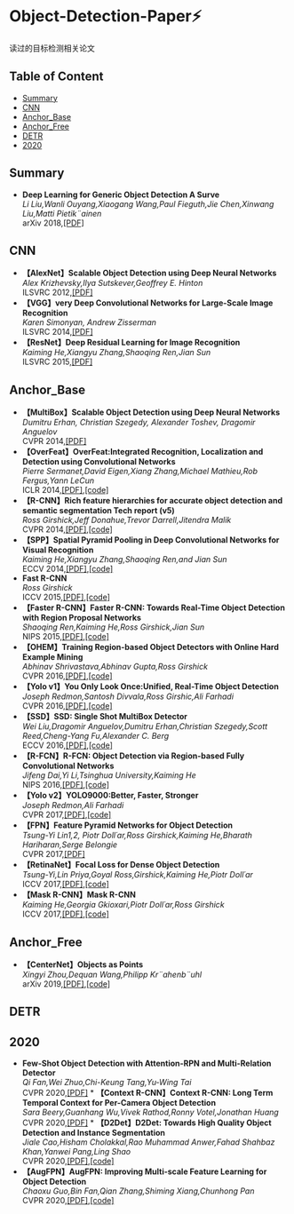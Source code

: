# Object-Detection-Paper:zap:
读过的目标检测相关论文
## Table of Content
   * [Summary](https://github.com/aliciashen0118/Object-Detection-Paper#Summary)
   * [CNN](https://github.com/aliciashen0118/Object-Detection-Paper#CNN)
   * [Anchor_Base](https://github.com/aliciashen0118/Object-Detection-Paper#Anchor_Base)
   * [Anchor_Free](https://github.com/aliciashen0118/Object-Detection-Paper#Anchor_Free)
   * [DETR](https://github.com/aliciashen0118/Object-Detection-Paper#DETR)
   * [2020](https://github.com/aliciashen0118/Object-Detection-Paper#2020)
## Summary
   * **Deep Learning for Generic Object Detection A Surve**  
     *Li Liu,Wanli Ouyang,Xiaogang Wang,Paul Fieguth,Jie Chen,Xinwang Liu,Matti Pietik¨ainen*  
     arXiv 2018,[[PDF]](https://arxiv.org/pdf/1809.02165v1.pdf)  
## CNN
   * **【AlexNet】Scalable Object Detection using Deep Neural Networks**  
   *Alex Krizhevsky,Ilya Sutskever,Geoffrey E. Hinton*  
   ILSVRC 2012,[[PDF]](papers.nips.cc/paper/4824-imagenet-classification-with-deep-convolutional-neural-networks.pdf)
   * **【VGG】very Deep Convolutional Networks for Large-Scale Image Recognition**  
     *Karen Simonyan, Andrew Zisserman*  
     ILSVRC 2014,[[PDF]](https://arxiv.org/pdf/1409.1556.pdf)  
   * **【ResNet】Deep Residual Learning for Image Recognition**  
     *Kaiming He,Xiangyu Zhang,Shaoqing Ren,Jian Sun*  
     ILSVRC 2015,[[PDF]](https://arxiv.org/pdf/1512.03385.pdf)  
## Anchor_Base
   * **【MultiBox】Scalable Object Detection using Deep Neural Networks**  
     *Dumitru Erhan, Christian Szegedy, Alexander Toshev, Dragomir Anguelov*  
     CVPR 2014,[[PDF]](https://www.cv-foundation.org/openaccess/content_cvpr_2014/papers/Erhan_Scalable_Object_Detection_2014_CVPR_paper.pdf)  
   * **【OverFeat】OverFeat:Integrated Recognition, Localization and Detection using Convolutional Networks**  
     *Pierre Sermanet,David Eigen,Xiang Zhang,Michael Mathieu,Rob Fergus,Yann LeCun*  
     ICLR 2014,[[PDF]](https://arxiv.org/pdf/1312.6229.pdf),[[code]](https://github.com/sermanet/OverFeat)
   * **【R-CNN】Rich feature hierarchies for accurate object detection and semantic segmentation Tech report (v5)**  
     *Ross Girshick,Jeff Donahue,Trevor Darrell,Jitendra Malik*  
     CVPR 2014,[[PDF]](https://arxiv.org/pdf/1311.2524.pdf),[[code]](https://github.com/rbgirshick/rcnn)
   * **【SPP】Spatial Pyramid Pooling in Deep Convolutional Networks for Visual Recognition**  
     *Kaiming He,Xiangyu Zhang,Shaoqing Ren,and Jian Sun*  
     ECCV 2014,[[PDF]](https://arxiv.org/pdf/1406.4729.pdf),[[code]](https://github.com/ShaoqingRen/SPP_net)
   * **Fast R-CNN**  
     *Ross Girshick*  
     ICCV 2015,[[PDF]](https://arxiv.org/pdf/1504.08083.pdf),[[code]](https://github.com/rbgirshick/fast-rcnn)
   * **【Faster R-CNN】Faster R-CNN: Towards Real-Time Object Detection with Region Proposal Networks**  
     *Shaoqing Ren,Kaiming He,Ross Girshick,Jian Sun*  
     NIPS 2015,[[PDF]](https://papers.nips.cc/paper/5638-faster-r-cnn-towards-real-time-object-detection-with-region-proposal-networks.pdf),[[code]](https://github.com/rbgirshick/py-faster-rcnn)
   * **【OHEM】Training Region-based Object Detectors with Online Hard Example Mining**  
     *Abhinav Shrivastava,Abhinav Gupta,Ross Girshick*    
     CVPR 2016,[[PDF]](https://arxiv.org/pdf/1604.03540.pdf),[[code]](https://github.com/abhi2610/ohem)
   * **【Yolo v1】You Only Look Once:Unified, Real-Time Object Detection**  
     *Joseph Redmon,Santosh Divvala,Ross Girshic,Ali Farhadi*  
     CVPR 2016,[[PDF]](https://arxiv.org/pdf/1506.02640.pdf),[[code]](https://pjreddie.com/darknet/yolo/)
   * **【SSD】SSD: Single Shot MultiBox Detector**  
     *Wei Liu,Dragomir Anguelov,Dumitru Erhan,Christian Szegedy,Scott Reed,Cheng-Yang Fu,Alexander C. Berg*  
     ECCV 2016,[[PDF]](https://arxiv.org/pdf/1512.02325.pdf),[[code]](https://github.com/weiliu89/caffe/tree/ssd)
   * **【R-FCN】R-FCN: Object Detection via Region-based Fully Convolutional Networks**  
     *Jifeng Dai,Yi Li,Tsinghua University,Kaiming He*  
     NIPS 2016,[[PDF]](https://arxiv.org/pdf/1605.06409.pdf),[[code]](https://github.com/daijifeng001/R-FCN)
   * **【Yolo v2】YOLO9000:Better, Faster, Stronger**  
     *Joseph Redmon,Ali Farhadi*  
     CVPR 2017,[[PDF]](https://arxiv.org/pdf/1612.08242.pdf),[[code]](https://pjreddie.com/darknet/yolo/)
   * **【FPN】Feature Pyramid Networks for Object Detection**  
     *Tsung-Yi Lin1,2, Piotr Doll´ar,Ross Girshick,Kaiming He,Bharath Hariharan,Serge Belongie*  
     CVPR 2017,[[PDF]](http://openaccess.thecvf.com/content_cvpr_2017/papers/Lin_Feature_Pyramid_Networks_CVPR_2017_paper.pdf)
   * **【RetinaNet】Focal Loss for Dense Object Detection**  
     *Tsung-Yi,Lin Priya,Goyal Ross,Girshick,Kaiming He,Piotr Doll´ar*  
     ICCV 2017,[[PDF]](https://arxiv.org/pdf/1708.02002.pdf),[[code]](https://github.com/fizyr/keras-retinanet)
   * **【Mask R-CNN】Mask R-CNN**  
     *Kaiming He,Georgia Gkioxari,Piotr Doll´ar,Ross Girshick*  
     ICCV 2017,[[PDF]](http://openaccess.thecvf.com/content_ICCV_2017/papers/He_Mask_R-CNN_ICCV_2017_paper.pdf),[[code]](https://github.com/facebookresearch/Detectron)
## Anchor_Free
   * **【CenterNet】Objects as Points**  
     *Xingyi Zhou,Dequan Wang,Philipp Kr¨ahenb¨uhl*  
     arXiv 2019,[[PDF]](https://arxiv.org/pdf/1904.07850.pdf),[[code]](https://github.com/xingyizhou/CenterNet)
## DETR

## 2020
   * **Few-Shot Object Detection with Attention-RPN and Multi-Relation Detector**  
     *Qi Fan,Wei Zhuo,Chi-Keung Tang,Yu-Wing Tai*  
     CVPR 2020,[[PDF]](https://arxiv.org/pdf/1908.01998.pdf)
    * **【Context R-CNN】Context R-CNN: Long Term Temporal Context for Per-Camera Object Detection**  
     *Sara Beery,Guanhang Wu,Vivek Rathod,Ronny Votel,Jonathan Huang*  
     CVPR 2020,[[PDF]](https://arxiv.org/pdf/1912.03538.pdf)
    * **【D2Det】D2Det: Towards High Quality Object Detection and Instance Segmentation**  
     *Jiale Cao,Hisham Cholakkal,Rao Muhammad Anwer,Fahad Shahbaz Khan,Yanwei Pang,Ling Shao*  
     CVPR 2020,[[PDF]](https://openaccess.thecvf.com/content_CVPR_2020/papers/Cao_D2Det_Towards_High_Quality_Object_Detection_and_Instance_Segmentation_CVPR_2020_paper.pdf),[[code]](https://github.com/JialeCao001/D2Det)
   * **【AugFPN】AugFPN: Improving Multi-scale Feature Learning for Object Detection**  
     *Chaoxu Guo,Bin Fan,Qian Zhang,Shiming Xiang,Chunhong Pan*  
     CVPR 2020,[[PDF]](https://arxiv.org/pdf/1912.05384.pdf),[[code]](https://github.com/Gus-Guo/AugFPN)
